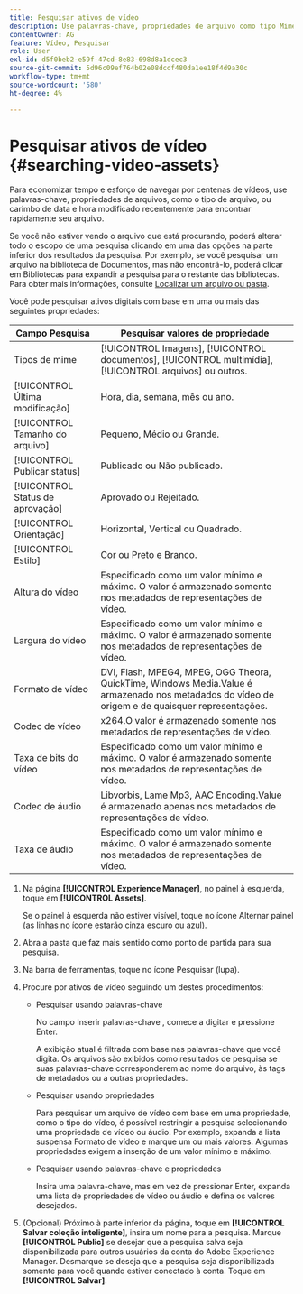 ```yaml
---
title: Pesquisar ativos de vídeo
description: Use palavras-chave, propriedades de arquivo como tipo Mime, tamanho ou carimbo de data e hora modificado recentemente para localizar rapidamente seu arquivo no AEM Assets.
contentOwner: AG
feature: Vídeo, Pesquisar
role: User
exl-id: d5f0beb2-e59f-47cd-8e83-698d8a1dcec3
source-git-commit: 5d96c09ef764b02e08dcdf480da1ee18f4d9a30c
workflow-type: tm+mt
source-wordcount: '580'
ht-degree: 4%

---
```


# Pesquisar ativos de vídeo {#searching-video-assets}

Para economizar tempo e esforço de navegar por centenas de vídeos, use palavras-chave, propriedades de arquivos, como o tipo de arquivo, ou carimbo de data e hora modificado recentemente para encontrar rapidamente seu arquivo.

Se você não estiver vendo o arquivo que está procurando, poderá alterar todo o escopo de uma pesquisa clicando em uma das opções na parte inferior dos resultados da pesquisa. Por exemplo, se você pesquisar um arquivo na biblioteca de Documentos, mas não encontrá-lo, poderá clicar em Bibliotecas para expandir a pesquisa para o restante das bibliotecas. Para obter mais informações, consulte [Localizar um arquivo ou pasta](https://windows.microsoft.com/en-us/windows7/find-a-file-or-folder).

Você pode pesquisar ativos digitais com base em uma ou mais das seguintes propriedades:

| Campo Pesquisa | Pesquisar valores de propriedade |
|---|---|
| Tipos de mime | [!UICONTROL Imagens],  [!UICONTROL documentos],  [!UICONTROL multimídia],  [!UICONTROL arquivos] ou outros. |
| [!UICONTROL Última modificação] | Hora, dia, semana, mês ou ano. |
| [!UICONTROL Tamanho do arquivo] | Pequeno, Médio ou Grande. |
| [!UICONTROL Publicar status] | Publicado ou Não publicado. |
| [!UICONTROL Status de aprovação] | Aprovado ou Rejeitado. |
| [!UICONTROL Orientação] | Horizontal, Vertical ou Quadrado. |
| [!UICONTROL Estilo] | Cor ou Preto e Branco. |
| Altura do vídeo | Especificado como um valor mínimo e máximo. O valor é armazenado somente nos metadados de representações de vídeo. |
| Largura do vídeo | Especificado como um valor mínimo e máximo. O valor é armazenado somente nos metadados de representações de vídeo. |
| Formato de vídeo | DVI, Flash, MPEG4, MPEG, OGG Theora, QuickTime, Windows Media.Value é armazenado nos metadados do vídeo de origem e de quaisquer representações. |
| Codec de vídeo | x264.O valor é armazenado somente nos metadados de representações de vídeo. |
| Taxa de bits do vídeo | Especificado como um valor mínimo e máximo. O valor é armazenado somente nos metadados de representações de vídeo. |
| Codec de áudio | Libvorbis, Lame Mp3, AAC Encoding.Value é armazenado apenas nos metadados de representações de vídeo. |
| Taxa de áudio | Especificado como um valor mínimo e máximo. O valor é armazenado somente nos metadados de representações de vídeo. |

1. Na página **[!UICONTROL Experience Manager]**, no painel à esquerda, toque em **[!UICONTROL Assets]**.

   Se o painel à esquerda não estiver visível, toque no ícone Alternar painel (as linhas no ícone estarão cinza escuro ou azul).

1. Abra a pasta que faz mais sentido como ponto de partida para sua pesquisa.
1. Na barra de ferramentas, toque no ícone Pesquisar (lupa).
1. Procure por ativos de vídeo seguindo um destes procedimentos:

   * Pesquisar usando palavras-chave

      No campo Inserir palavras-chave , comece a digitar e pressione Enter.

      A exibição atual é filtrada com base nas palavras-chave que você digita. Os arquivos são exibidos como resultados de pesquisa se suas palavras-chave corresponderem ao nome do arquivo, às tags de metadados ou a outras propriedades.

   * Pesquisar usando propriedades

      Para pesquisar um arquivo de vídeo com base em uma propriedade, como o tipo do vídeo, é possível restringir a pesquisa selecionando uma propriedade de vídeo ou áudio. Por exemplo, expanda a lista suspensa Formato de vídeo e marque um ou mais valores. Algumas propriedades exigem a inserção de um valor mínimo e máximo.

   * Pesquisar usando palavras-chave e propriedades

      Insira uma palavra-chave, mas em vez de pressionar Enter, expanda uma lista de propriedades de vídeo ou áudio e defina os valores desejados.

1. (Opcional) Próximo à parte inferior da página, toque em **[!UICONTROL Salvar coleção inteligente]**, insira um nome para a pesquisa. Marque **[!UICONTROL Public]** se desejar que a pesquisa salva seja disponibilizada para outros usuários da conta do Adobe Experience Manager. Desmarque se deseja que a pesquisa seja disponibilizada somente para você quando estiver conectado à conta. Toque em **[!UICONTROL Salvar]**.
